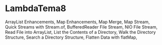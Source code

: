 # LambdaTema8
ArrayList Enhancements, Map Enhancements, Map Merge, Map Stream, Quick Streams with Stream.of, BufferedReader File Stream, NIO File Stream, Read File into ArrayList, List the Contents of a Directory, Walk the Directory Structure, Search a Directory Structure, Flatten Data with flatMap,
